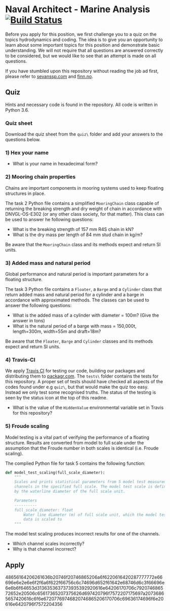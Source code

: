 # Naval Architect - Marine Analysis [![Build Status](https://travis-ci.com/SevanSSP/Naval_Architect-Marine_Analysis.svg?branch=master)](https://travis-ci.com/SevanSSP/Naval_Architect-Marine_Analysis)
Before you apply for this position, we first challenge you to a quiz on the topics hydrodynamics and coding.
The idea is to give you an opportunity to learn about some important topics for this position and demonstrate basic understanding.
We will not require that all questions are answered correctly to be considered, but we would like to see that an attempt is made on all questions.  

If you have stumbled upon this repository without reading the job ad first, please refer to 
[sevanssp.com](https://sevanssp.com/vacant-positions/) and [finn.no](https://www.finn.no/job/fulltime/ad.html?finnkode=165677959).

## Quiz
Hints and necessary code is found in the repository. All code is written in Python 3.6.

### Quiz sheet
Download the quiz sheet from the ```quiz\``` folder and add your answers to the questions below.  

### 1) Hex your name

- What is your name in hexadecimal form?

### 2) Mooring chain properties
Chains are important components in mooring systems used to keep floating structures in place.

The task 2 Python file contains a simplified ```MooringChain``` class capable of returning the breaking strength and dry weight of chain in accordance with DNVGL-OS-E302 (or any other class society, for that matter).
This class can be used to answer he following questions:

- What is the breaking strength of 157 mm R4S chain in kN?
- What is the dry mass per length of 84 mm stud chain in kg/m?

Be aware that the ```MooringChain``` class and its methods expect and return SI units.

### 3) Added mass and natural period
Global performance and natural period is important parameters for a floating structure.

The task 3 Python file contains a  ```Floater```, a ```Barge``` and a ```Cylinder``` class that return added mass and natural period for a cylinder and a barge in accordance with approximated methods.
The classes can be used to answer the following questions:
 - What is the added mass of a cylinder with diameter = 100m? (Give the answer in tons)
 - What is the natural period of a barge with mass = 150,000t, length=300m, width=55m and draft=18m? 

Be aware that the ```Floater```, ```Barge``` and ```Cylinder``` classes and its methods expect and return SI units.

### 4) Travis-CI
We apply [Travis CI](http://www.travis-ci.com) for testing our code, building our packages and distributing them to [packagr.com](http://app.packagr.com).
The ```tests\``` folder contains the tests for this repository. A proper set of tests should have checked all aspects of the codes found under e.g ```quiz\```, but that would make the quiz too easy. 
Instead we only test some recognised truths. The status of the testing is seen by the status icon at the top of this readme.

- What is the value of the ```HiddenValue``` environmental variable set in Travis for this repository?

### 5) Froude scaling
Model testing is a vital part of verifying the performance of a floating structure. 
Results are converted from model to full scale under the assumption that the Froude number in both scales is identical (i.e. Froude scaling).

The complied Python file for task 5 contains the following function:

```python
def model_test_scaling(full_scale_diameter):
    """
    Scales and prints statistical parameters from 5 model test measurement 
    channels in the specified full scale. The model test scale is defined 
    by the waterline diameter of the full scale unit. 

    Parameters
    ----------
    full_scale_diameter: float
        Water line diameter (m) of full scale unit, which the model test 
        data is scaled to
    """    
```
The model test scaling produces incorrect results for one of the channels.

- Which channel scales incorrectly?
- Why is that channel incorrect? 


## Apply
48656164206261636b20746f20746865206a6f6220616420287777772e66696e6e2e6e6f2f6a6f622f66756c6c74696d652f61642e68746d6c3f66696e6e6b6f64653d3136353637373935392920616e64206170706c792074686572652e20506c65617365207375626d697420796f7572207175697a20736865657420616c6f6e67207769746820746865206170706c69636174696f6e20616e6420796f7572204356
